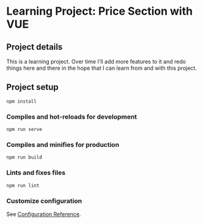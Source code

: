 # Learning Project: Price Section with VUE

## Project details
This is a learning project. Over time I'll add more features to it and redo things here and there in the hope that I can learn from and with this project.

## Project setup
```
npm install
```

### Compiles and hot-reloads for development
```
npm run serve
```

### Compiles and minifies for production
```
npm run build
```

### Lints and fixes files
```
npm run lint
```

### Customize configuration
See [Configuration Reference](https://cli.vuejs.org/config/).
